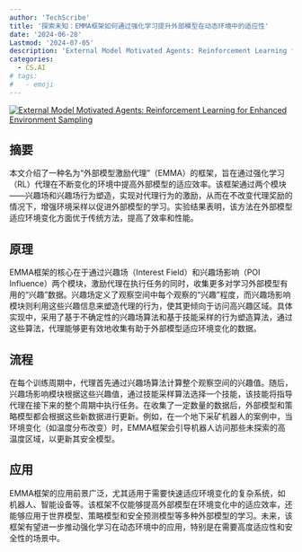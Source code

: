 ```yaml
---
author: 'TechScribe'
title: '探索未知：EMMA框架如何通过强化学习提升外部模型在动态环境中的适应性'
date: '2024-06-28'
Lastmod: '2024-07-05'
description: 'External Model Motivated Agents: Reinforcement Learning for Enhanced Environment Sampling'
categories:
  - CS.AI
# tags:
#   - emoji
---
```


[![External Model Motivated Agents: Reinforcement Learning for Enhanced Environment Sampling](https://arxiv-research-1301205113.cos.ap-guangzhou.myqcloud.com/images/2407.00264v1.pdf_0.jpg)](https://arxiv.org/abs/2407.00264v1)

## 摘要

本文介绍了一种名为“外部模型激励代理”（EMMA）的框架，旨在通过强化学习（RL）代理在不断变化的环境中提高外部模型的适应效率。该框架通过两个模块——兴趣场和兴趣场行为塑造，实现对代理行为的激励，从而在不改变代理奖励的情况下，增强环境采样以促进外部模型的学习。实验结果表明，该方法在外部模型适应环境变化方面优于传统方法，提高了效率和性能。<!--more-->

## 原理

EMMA框架的核心在于通过兴趣场（Interest Field）和兴趣场影响（POI Influence）两个模块，激励代理在执行任务的同时，收集更多对学习外部模型有用的“兴趣”数据。兴趣场定义了观察空间中每个观察的“兴趣”程度，而兴趣场影响模块则利用这些兴趣信息来塑造代理的行为，使其更倾向于访问高兴趣区域。具体实现中，采用了基于不确定性的兴趣场算法和基于技能采样的行为塑造算法，通过这些算法，代理能够更有效地收集有助于外部模型适应环境变化的数据。

## 流程

在每个训练周期中，代理首先通过兴趣场算法计算整个观察空间的兴趣值。随后，兴趣场影响模块根据这些兴趣值，通过技能采样算法选择一个技能，该技能将指导代理在接下来的整个周期中执行任务。在收集了一定数量的数据后，外部模型和策略模型都会根据这些新数据进行更新。例如，在一个地下采矿机器人的案例中，当环境变化（如温度分布改变）时，EMMA框架会引导机器人访问那些未探索的高温度区域，以更新其安全模型。

## 应用

EMMA框架的应用前景广泛，尤其适用于需要快速适应环境变化的复杂系统，如机器人、智能设备等。该框架不仅能够提高外部模型在环境变化中的适应效率，还能够应用于世界模型、策略模型和安全预测模型等多种外部模型的学习。未来，该框架有望进一步推动强化学习在动态环境中的应用，特别是在需要高度适应性和安全性的场景中。
